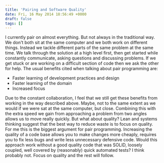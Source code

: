 ```yaml
---
title: 'Pairing and Software Quality'
date: Fri, 16 May 2014 18:56:49 +0000
draft: false
tags: []
---
```


I currently pair on almost everything. But not always in the traditional way. We don't both sit at the same computer and we both work on different things. Instead we tackle different parts of the same problem at the same time. We talk through the solution at a high level first, then get started while constantly communicate, asking questions and discussing problems. If we get stuck or are working on a difficult section of code then we ask the other for help. The usual benefits cited when talking about pair programming are:

*   Faster learning of development practices and design
*   Faster learning of the domain
*   Increased focus

Due to the constant collaboration, I feel that we still get these benefits from working in the way described above. Maybe, not to the same extent as we would if we were sat at the same computer, but close. Combining this with the extra speed we gain from approaching a problem from two angles allows us to move really quickly. But what about quality? Lean and systems thinking suggest that the best way to reduce waste is to focus on quality. For me this is the biggest argument for pair programming. Increasing the quality of a code base allows you to make changes more cheaply, requires you to fix less bugs and write less unnecessary defensive code. Would this approach work without a good quality code that was SOLID, loosely coupled, well covered by (reasonably) quick automated tests? I think probably not. Focus on quality and the rest will follow.